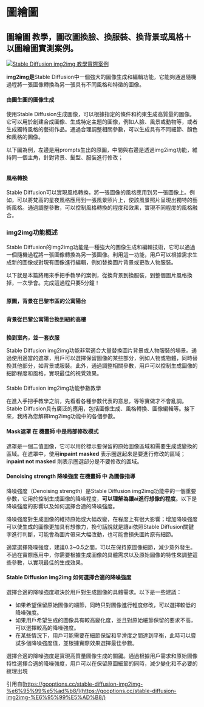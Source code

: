 # 圖繪圖

## 圖繪圖 教學，圖改圖換臉、換服裝、換背景或風格＋以圖繪圖實測案例。

[![Stable Diffusion img2img 教學實際案例](https://gooptions.cc/wp-content/uploads/2023/03/%E6%88%AA%E5%9C%96-2023-03-24-%E4%B8%8B%E5%8D%888.48.27-750x463.jpg)](https://gooptions.cc/wp-content/uploads/2023/03/%E6%88%AA%E5%9C%96-2023-03-24-%E4%B8%8B%E5%8D%888.48.27.jpg)

**img2img是**Stable Diffusion中一個強大的圖像生成和編輯功能，它能夠通過隨機過程將一張圖像轉換為另一張具有不同風格和特徵的圖像。

#### 由圖生圖的圖像生成

使用Stable Diffusion生成圖像，可以根據指定的條件和約束生成高質量的圖像。它可以用於創建合成圖像、生成特定主題的圖像，例如人臉、風景或動物等，或者生成獨特風格的藝術作品。通過合理調整相關參數，可以生成具有不同細節、顏色和風格的圖像。

以下圖為例，左邊是用prompts生出的原圖，中間與右邊是透過img2img功能，維持同一個主角，針對背景、髮型、服裝進行修改；

<figure><img src="https://gooptions.cc/wp-content/uploads/2023/03/%E6%88%AA%E5%9C%96-2023-03-24-%E4%B8%8B%E5%8D%883.38.51-1024x346.jpg" alt=""><figcaption></figcaption></figure>

#### 風格轉換

Stable Diffusion可以實現風格轉換，將一張圖像的風格應用到另一張圖像上。例如，可以將梵高的星夜風格應用到一張風景照片上，使該風景照片呈現出獨特的藝術風格。通過調整參數，可以控制風格轉換的程度和效果，實現不同程度的風格融合。

####

### img2img功能概述

Stable Diffusion的img2img功能是一種強大的圖像生成和編輯技術，它可以通過一個隨機過程將一張圖像轉換為另一張圖像。利用這一功能，用戶可以根據需求生成新的圖像或對現有圖像進行編輯，例如替換圖片背景或更改人物服裝。

以下就是本篇將用來手把手教學的案例，從換背景到換服裝，到整個圖片風格換掉，一次學會。完成這過程只要5分鐘！

<figure><img src="https://gooptions.cc/wp-content/uploads/2023/03/00057-4153088746.png" alt=""><figcaption></figcaption></figure>

**原圖，背景在巴黎市區的公寓陽台**

<figure><img src="https://gooptions.cc/wp-content/uploads/2023/03/00139-4153088750.png" alt=""><figcaption></figcaption></figure>

**背景從巴黎公寓陽台換到紐約高樓**

<figure><img src="https://gooptions.cc/wp-content/uploads/2023/03/00189-4153088746.png" alt=""><figcaption></figcaption></figure>

**換到室內，並一套衣服**

Stable Diffusion img2img功能非常適合大量替換圖片背景或人物服裝的場景。通過使用適當的遮罩，用戶可以選擇保留圖像的某些部分，例如人物或物體，同時替換其他部分，如背景或服裝。此外，通過調整相關參數，用戶可以控制生成圖像的細節程度和風格，實現最佳的視覺效果。

####

Stable Diffusion img2img功能參數教學

在進入手把手教學之前，先看看各種參數代表的意思，等等實做才不會亂調。Stable Diffusion具有廣泛的應用，包括圖像生成、風格轉換、圖像編輯等。接下來，我將為您解釋img2img功能中的各個參數。

#### Mask遮罩 在 機畫師 中是局部修改模式

遮罩是一個二值圖像，它可以用於標示要保留的原始圖像區域和需要生成或變換的區域。在遮罩中，使用**inpaint masked** 表示圈選起來是要進行修改的區域；**inpaint not masked** 則表示圈選部分是不要修改的區域。

#### Denoising strength 降噪強度  在機畫師 中 為圖像指導

降噪強度（Denoising strength）是Stable Diffusion img2img功能中的一個重要參數，它用於控制生成圖像的降噪程度，**可以理解為讓ai進行想像的程度**。以下是降噪強度的影響以及如何選擇合適的降噪強度。

降噪強度對生成圖像的維持原始或大幅改變，在程度上有很大影響；增加降噪強度可以使生成的圖像更加具有想像力，換句話說就是讓ai依照Stable Diffusion關鍵字進行判斷，可能會為圖片帶來大幅改動，也可能會損失圖片原有細節。

適當選擇降噪強度，建議0.3\~0.5之間，可以在保持原圖像細節，減少意外發生。不過在實際應用中，你需要根據生成圖像的具體需求以及原始圖像的特性來調整這些參數，以實現最佳的生成效果。

#### Stable Diffusion img2img 如何選擇合適的降噪強度

選擇合適的降噪強度取決於用戶對生成圖像的具體需求。以下是一些建議：

* 如果希望保留原始圖像的細節，同時只對圖像進行輕度修改，可以選擇較低的降噪強度。
* 如果用戶希望生成的圖像具有較高變化度，並且對原始細節保留的要求不高，可以選擇較高的降噪強度。
* 在某些情況下，用戶可能需要在細節保留和平滑度之間達到平衡，此時可以嘗試多個降噪強度值，並根據實際效果選擇最佳參數。

選擇合適的降噪強度是實現高質量圖像生成的關鍵。通過根據用戶需求和原始圖像特性選擇合適的降噪強度，用戶可以在保留原圖細節的同時，減少變化和不必要的紋理出現

引用自[https://gooptions.cc/stable-diffusion-img2img-%e6%95%99%e5%ad%b8/](https://gooptions.cc/stable-diffusion-img2img-%E6%95%99%E5%AD%B8/)
